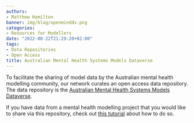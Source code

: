 ```yaml
---
authors:
- Matthew Hamilton
banner: img/blog/openminddv.png
categories:
- Resources for Modellers
date: "2022-08-22T21:29:20+02:00"
tags:
- Data Repositories
- Open Access
title: Australian Mental Health Systems Models Dataverse
---
```


To facilitate the sharing of model data by the Australian mental health modelling community, our network curates an open access data repository. The data repository is the [Australian Mental Health Systems Models Dataverse](https://dataverse.harvard.edu/dataverse/openmind).

If you have data from a mental health modelling project that you would like to share via this repository, check out [this tutorial](../../../../2022/08/01/managing_open_data/) about how to do so.
